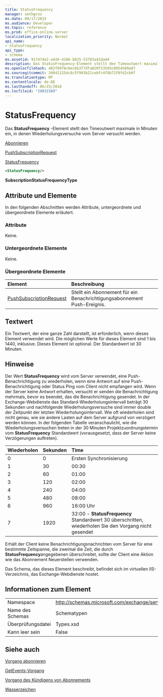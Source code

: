 ```yaml
---
title: StatusFrequency
manager: sethgros
ms.date: 09/17/2015
ms.audience: Developer
ms.topic: reference
ms.prod: office-online-server
localization_priority: Normal
api_name:
- StatusFrequency
api_type:
- schema
ms.assetid: 917474e2-a426-4166-b825-53783a41dad4
description: Das StatusFrequency-Element stellt den Timeoutwert maximale in Minuten ein, in denen Wiederholungsversuche vom Server versucht werden.
ms.openlocfilehash: 402f8978c0ec6b377dfa020f23595c8954509a07
ms.sourcegitcommit: 34041125dc8c5f993b21cebfc4f8b72f0fd2cb6f
ms.translationtype: MT
ms.contentlocale: de-DE
ms.lasthandoff: 06/25/2018
ms.locfileid: "19831589"
---
```

# <a name="statusfrequency"></a>StatusFrequency

Das **StatusFrequency** -Element stellt den Timeoutwert maximale in Minuten ein, in denen Wiederholungsversuche vom Server versucht werden. 
  
[Abonnieren](subscribe.md)
  
[PushSubscriptionRequest](pushsubscriptionrequest.md)
  
[StatusFrequency](statusfrequency.md)
  
```XML
<StatusFrequency/>
```

 **SubscriptionStatusFrequencyType**
## <a name="attributes-and-elements"></a>Attribute und Elemente

In den folgenden Abschnitten werden Attribute, untergeordnete und übergeordnete Elemente erläutert.
  
### <a name="attributes"></a>Attribute

Keine.
  
### <a name="child-elements"></a>Untergeordnete Elemente

Keine.
  
### <a name="parent-elements"></a>Übergeordnete Elemente

|**Element**|**Beschreibung**|
|:-----|:-----|
|[PushSubscriptionRequest](pushsubscriptionrequest.md) <br/> |Stellt ein Abonnement für ein Benachrichtigungsabonnement Push-Ereignis.  <br/> |
   
## <a name="text-value"></a>Textwert

Ein Textwert, der eine ganze Zahl darstellt, ist erforderlich, wenn dieses Element verwendet wird. Die möglichen Werte für dieses Element sind 1 bis 1440, inklusive. Dieses Element ist optional. Der Standardwert ist 30 Minuten.
  
## <a name="remarks"></a>Hinweise

Der Wert **StatusFrequency** wird vom Server verwendet, eine Push-Benachrichtigung zu wiederholen, wenn eine Antwort auf eine Push-Benachrichtigung oder Status Ping vom Client nicht empfangen wird. Wenn der Server keine Antwort erhalten, versucht er senden die Benachrichtigung mehrmals, bevor es beendet, das die Benachrichtigung gesendet. In der Exchange-Webdienste das Standard-Wiederholungsintervall beträgt 30 Sekunden und nachfolgende Wiederholungsversuche sind immer double der Zeitpunkt der letzten Wiederholungsintervall. Wie oft wiederholen sind nicht genau, wie sie andere Lasten auf dem Server aufgrund von verzögert werden können. In der folgenden Tabelle veranschaulicht, wie die Wiederholungsversuchen treten in der 30 Minuten Projektzuordnungstermin vom **StatusFrequency** Standardwert (vorausgesetzt, dass der Server keine Verzögerungen auftreten). 
  
|**Wiederholen**|**Sekunden**|**Time**|
|:-----|:-----|:-----|
|0  <br/> |0  <br/> |Ersten Synchronisierung  <br/> |
|1  <br/> |30  <br/> |00:30  <br/> |
|2  <br/> |60  <br/> |01:00  <br/> |
|3  <br/> |120  <br/> |02:00  <br/> |
|4  <br/> |240  <br/> |04:00  <br/> |
|5  <br/> |480  <br/> |08:00  <br/> |
|6  <br/> |960  <br/> |16:00 Uhr  <br/> |
|7  <br/> |1920  <br/> |32:00 - **StatusFrequency** Standardwert 30 überschritten, wiederholen Sie den Vorgang nicht gesendet  <br/> |
   
Erhält der Client keine Benachrichtigungsnachrichten vom Server für eine bestimmte Zeitspanne, die zweimal die Zeit, die durch **StatusFrequency**angegebenen überschreitet, sollte der Client eine Aktion wie das Abonnement Neuerstellen verwenden. 
  
Das Schema, das dieses Element beschreibt, befindet sich im virtuellen IIS-Verzeichnis, das Exchange-Webdienste hostet.
  
## <a name="element-information"></a>Informationen zum Element

|||
|:-----|:-----|
|Namespace  <br/> |http://schemas.microsoft.com/exchange/services/2006/types  <br/> |
|Name des Schemas  <br/> |Schematypen  <br/> |
|Überprüfungsdatei  <br/> |Types.xsd  <br/> |
|Kann leer sein  <br/> |False  <br/> |
   
## <a name="see-also"></a>Siehe auch



[Vorgang abonnieren](subscribe-operation.md)
  
[GetEvents-Vorgang](getevents-operation.md)
  
[Vorgang des Kündigens von Abonnements](unsubscribe-operation.md)
  
[Wasserzeichen](watermark.md)

